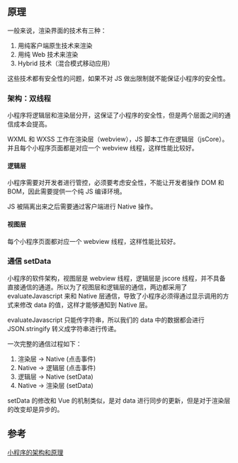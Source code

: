 ## 原理

一般来说，渲染界面的技术有三种：

1. 用纯客户端原生技术来渲染
2. 用纯 Web 技术来渲染
3. Hybrid 技术（混合模式移动应用）

这些技术都有安全性的问题，如果不对 JS 做出限制就不能保证小程序的安全性。

### 架构：双线程

小程序将逻辑层和渲染层分开，这保证了小程序的安全性，但是两个层面之间的通信成本会提高。

WXML 和 WXSS 工作在渲染层（webview），JS 脚本工作在逻辑层（jsCore）。并且每个小程序页面都是对应一个 webview 线程，这样性能比较好。

#### 逻辑层

小程序需要对开发者进行管控，必须要考虑安全性，不能让开发者操作 DOM 和 BOM，因此需要提供一个纯 JS 编译环境。

JS 被隔离出来之后需要通过客户端进行 Native 操作。

#### 视图层

每个小程序页面都对应一个 webview 线程，这样性能比较好。

### 通信 setData

小程序的软件架构，视图层是 webview 线程，逻辑层是 jscore 线程，并不具备直接通信的通道。所以为了视图层和逻辑层的通信，两边都采用了 evaluateJavascript 来和 Native 层通信，导致了小程序必须得通过显示调用的方式来修改 data 的值，这样才能够通知到 Native 层。

evaluateJavascript 只能传字符串，所以我们的 data 中的数据都会进行 JSON.stringify 转义成字符串进行传递。

一次完整的通信过程如下：

1. 渲染层 -> Native (点击事件)
2. Native -> 逻辑层 (点击事件)
3. 逻辑层 -> Native (setData)
4. Native -> 渲染层 (setData)

setData 的修改和 Vue 的机制类似，是对 data 进行同步的更新，但是对于渲染层的改变却是异步的。

## 参考

[小程序的架构和原理](https://blog.csdn.net/qq_35534823/article/details/98121588)
